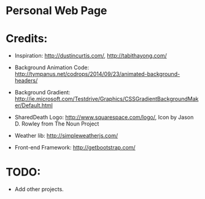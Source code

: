 Personal Web Page
===================

Credits:
=======
- Inspiration:
http://dustincurtis.com/, http://tabithayong.com/

- Background Animation Code:
http://tympanus.net/codrops/2014/09/23/animated-background-headers/

- Background Gradient:
http://ie.microsoft.com/Testdrive/Graphics/CSSGradientBackgroundMaker/Default.html

- SharedDeath Logo:
http://www.squarespace.com/logo/, Icon by Jason D. Rowley from The Noun Project

- Weather lib:
http://simpleweatherjs.com/

- Front-end Framework:
http://getbootstrap.com/

TODO:
====
- Add other projects.
